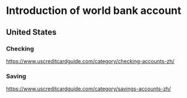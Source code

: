 # Introduction of world bank account

## United States
### Checking
https://www.uscreditcardguide.com/category/checking-accounts-zh/
### Saving
https://www.uscreditcardguide.com/category/savings-accounts-zh/